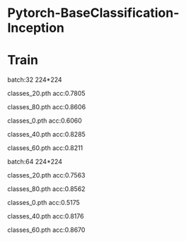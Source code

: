 # Pytorch-BaseClassification-Inception
# Train

batch:32 224*224

classes_20.pth acc:0.7805

classes_80.pth acc:0.8606

classes_0.pth acc:0.6060

classes_40.pth acc:0.8285

classes_60.pth acc:0.8211

batch:64 224*224

classes_20.pth acc:0.7563

classes_80.pth acc:0.8562

classes_0.pth acc:0.5175

classes_40.pth acc:0.8176

classes_60.pth acc:0.8670
